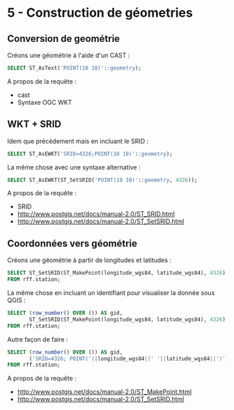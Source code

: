 5 - Construction de géometries
==============================

Conversion de geométrie
-----------------------

Créons une géométrie à l'aide d'un CAST :

```SQL
SELECT ST_AsText('POINT(10 10)'::geometry);
```


A propos de la requête :
- cast
- Syntaxe OGC WKT

WKT + SRID
----------

Idem que précédement mais en incluant le SRID :

```SQL
SELECT ST_AsEWKT('SRID=4326;POINT(10 10)'::geometry);
```

La même chose avec une syntaxe alternative :

```SQL
SELECT ST_AsEWKT(ST_SetSRID('POINT(10 10)'::geometry, 4326));
```


A propos de la requête :
- SRID
- http://www.postgis.net/docs/manual-2.0/ST_SRID.html
- http://www.postgis.net/docs/manual-2.0/ST_SetSRID.html

Coordonnées vers géométrie
--------------------------

Créons une géométrie à partir de longitudes et latitudes :

 
```SQL
SELECT ST_SetSRID(ST_MakePoint(longitude_wgs84, latitude_wgs84), 4326) AS geom
FROM rff.station;
```

La même chose en incluant un identifiant pour visualiser la donnée sous QGIS :


```SQL
SELECT (row_number() OVER ()) AS gid,
       ST_SetSRID(ST_MakePoint(longitude_wgs84, latitude_wgs84), 4326) AS geom
FROM rff.station;
```

Autre façon de faire :

```SQL
SELECT (row_number() OVER ()) AS gid,
       ('SRID=4326; POINT('||longitude_wgs84||' '||latitude_wgs84||')')::geometry AS geom
FROM rff.station;
```

A propos de la requête :

- http://www.postgis.net/docs/manual-2.0/ST_MakePoint.html
- http://www.postgis.net/docs/manual-2.0/ST_SetSRID.html

